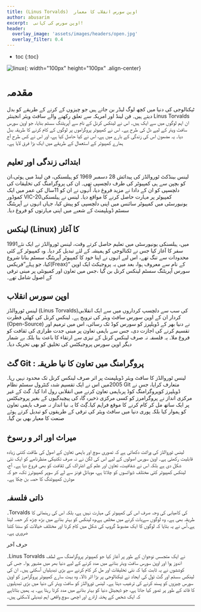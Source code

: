 ```yaml
---
title: (Linus Torvalds)  اوپن سورس انقلاب کا معمار
author: abusarim
excerpt:  اوپن سورس کی کہانی!
header:
  overlay_image: 'assets/images/headers/open.jpg'
  overlay_filter: 0.4
---
```



* toc
{:toc}

![linux]({{site.baseurl}}/assets/images/linux.png){: width="100px" height="100px" .align-center}

# مقدمہ

ٹیکنالوجی کی دنیا میں کچھ لوگ لیڈر بن جاتے ہیں جو چیزوں کے کرنے کے طریقے کو بدل
دیتے ہیں۔ فن لینڈ اور امریکہ سے تعلق رکھنے والے سافٹ ویئر انجینئر Linus Torvalds
ان اہم لوگوں میں سے ایک ہیں۔ اس نے لینکس کرنل کے نام سے آپریٹنگ سسٹم بنایا، جو
اوپن سورس سافٹ ویئر کے لیے دل کی طرح ہے۔ اس نے کمپیوٹر پروگراموں پر لوگوں کے کام
کرنے کا طریقہ بدل دیا۔ یہ مضمون اس کی زندگی کے بارے میں ہے، اس نے کیا حاصل کیا
ہے، اور اس نے کس طرح آج ہمارے کمپیوٹر کے استعمال کے طریقے میں ایک بڑا فرق لایا
ہے۔

## ابتدائی زندگی اور تعلیم

لینس بینڈکٹ ٹوروالڈز کی پیدائش 28 دسمبر 1969 کو ہیلسنکی، فن لینڈ میں ہوئی،ان کو
بچپن سے ہی کمپیوٹر کی طرف دلچسپی تھی۔ ان کی پروگرامنگ کی تخلیقات کی دلچسپی کو ان
کے دادا نے مزید فروغ دیا، اُنہوں نے ان کو 11سال کی عمر میں ایک کموڈور
VIC-20کمپیوٹر پر مہارت حاصل کرنے کا مواقع دیا۔ لینس نے ہیلسنکی یونیورسٹی میں
کمپیوٹر سائنس میں اپنی دلچسپی کو پیش کیا، جہاں انہوں نے آپریٹنگ سسٹم ڈویلپمنٹ کے
شعبے میں اپنی مہارتوں کو فروغ دیا۔

## لینکس (Linux) کا آغاز

1991میں، ہیلسنکی یونیورسٹی میں تعلیم حاصل کرتے وقت، لینس ٹوروالڈز نے ایک نئے سفر
کا آغاز کیا جس نے ٹکنالوجی کو ہمیشہ کے لئے تبدیل کر دیا۔ وہ کمپیوٹر کے کئی
محدودات سے تنگ تھے، اس لیے انہوں نے اپنا خود کا کمپیوٹر آپریٹنگ سسٹم بنانا شروع
کیا، جو پہلے”فریکس(Freax)“ کے نام سے معروف ہوا، بعد میں یہ پروجیکٹ ایک اوپن سورس
آپریٹنگ سسٹم لینکس کرنل بن گیا ،جس میں تعاون اور کمیونٹی پر مبنی ترقی کے اصول
شامل تھے۔

## اوپن سورس انقلاب

لینس ٹوروالڈز (Linus Torvalds)کی سب سے دلچسپ کرداروں میں سے ایک انقلابی کردار ان
کے اوپن سورس سافٹ ویئر کی ترویج ہے۔ لینکس کرنل کی کھلی فطرت (Open-Source) نے
دنیا بھر کے ڈویلپرز کو سورس کوڈ تک رسائی، اس میں ترمیم اور تقسیم کرنے کی اجازت
دی، جس سے باہمی تعاون پر مبنی جدت طرازی کی ثقافت کو فروغ ملا۔ یہ فلسفہ نہ صرف
لینکس کرنل کے تیزی سے ارتقاء کا باعث بنا بلکہ بے شمار دیگر اوپن سورس پروجیکٹس کی
تخلیق کو بھی تحریک دیا۔

## گٹ Git : پروگرامنگ میں تعاون کا نیا طریقہ

لینس ٹوروالڈز کا سافٹ ویئر ڈویلپمنٹ پر اثر صرف لینکس کرنل تک محدود
نہیں رہا۔2005میں اس نے ایک تقسیم شدہ کنٹرول سسٹم نظام Git متعارف کرایا، جس نے
ڈویلپرز کوپروگرامنگ کوڈ پرباہمی تعاون کرنے میں انقلابی رول ادا کیا۔ گٹ کے غیر
مرکزی انداز نے پروگرامرز کو کسی مرکزی ذخیرہ گاہ کی پیچیدگیوں کے بغیر پروجیکٹس پر
ایک ساتھ مل کر کام کرنے کا موقع فراہم کیا۔گِٹ کا یہ نیا انداز نہ صرف باہمی تعاون
کو ہموار کیا بلکہ پوری دنیا میں سافٹ ویئر کی ترقی کے طریقوں کو تبدیل کرتے ہوئے
صنعت کا معیار بھی بن گیا۔

## میراث اور اثر و رسوخ

لینس ٹوروالڈز کی وراثت دکھاتی ہے کہ تصوری سوچ اور باہمی تعاون کے اصول کی طاقت
کتنی زیادہ قابلیت رکھتی ہے۔ اوپن سورس اصولوں کے لیے اس کی لگن نے نہ صرف تکنیکی
منظرنامے کو ایک نئی شکل دی ہے بلکہ اس نے شفافیت، تعاون اور علم کے اشتراک کی
ثقافت کو بھی فروغ دیا ہے۔ آج، لینکس کمپیوٹر کئی مختلف ڈیوائسوں کو چلاتا ہے،
موبائل فونز سے لے کر سوپر کمپیوٹرز تک، جو کہ موڈرن کمپیوٹنگ کا حصہ بن چکا ہے۔

## ذاتی فلسفہ

۔Torvalds کی کامیابی کی وجہ صرف اس کی کمپیوٹر کی مہارت نہیں ہے، بلکہ اس کی
رہنمائی کا طریقہ بھی ہے۔ وہ لوگوں سےبات کرنے میں مخلص ہے،وہ لینکس کو بہتر بنانے
میں بڑھ چڑھ کر حصہ لیتا ہے۔اُس نے یہ بتایا کہ لوگوں کا ایک مضبوط گروپ کی شکل میں
کام کرنا اور مختلف خیالات کو سننا کتنا ضروری ہے۔

حرف آخر

۔Linus Torvalds نے ایک متجسس نوجوان کے طور پر آغاز کیا جو کمپیوٹر پروگرامنگ سے
لطف اندوز ہوا اور اوپن سورس سافٹ ویئر بنانے میں مدد کرنے کے لیے دنیا بھر میں
مشہور ہوا۔ جس کی کوششوں نے یہ ثابت کیا کہ نئی تخلیقات اور مل کر کام کرنے سے بڑی
تبدیلیاں آسکتی ہیں۔ ان کی لینکس سسٹم اور گٹ ٹول کی ایجاد نے ٹیکنالوجی پر بڑا اثر
ڈالا۔ وہ بہت سارے کمپیوٹر پروگرامرز کو اوپن سورس چیزوں کو پسند کرنے کی ترغیب
دیتا ہے۔ لینس ٹوروالڈز کو سافٹ ویئر کی دنیا میں بڑی تبدیلیوں کا قائد کے طور پر
تصور کیا جاتا ہے، جو ڈیجیٹل دنیا کو بہتر بنانے میں مدد کرتا رہتا ہے۔ یہ ہمیں
بتاتاہے کہ ایک شخص کے پختہ ارادے اور اچھی سوچ واقعی اہم تبدیلی لاسکتی ہیں۔

---
